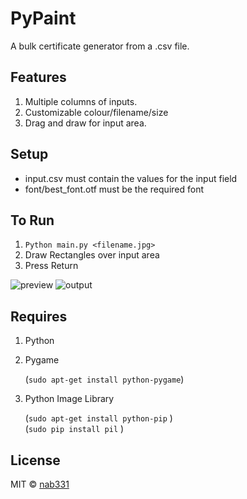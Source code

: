 # PyPaint

A bulk certificate generator from a .csv file.

## Features
1. Multiple columns of inputs.
2. Customizable colour/filename/size
3. Drag and draw for input area.

## Setup
* input.csv must contain the values for the input field
* font/best_font.otf must be the required font

## To Run
1. `Python main.py <filename.jpg>`
2. Draw Rectangles over input area
3. Press Return

![preview](https://media.giphy.com/media/pcLN02Kj7vyWn4bjJB/giphy.gif)
![output](https://media.giphy.com/media/ybSD5DxWbDVBU8Tx7V/giphy.gif)

## Requires
1. Python

2. Pygame

   (`sudo apt-get install python-pygame`)

3. Python Image Library

   (`sudo apt-get install python-pip` )   
   (`sudo pip install pil` )


## License

MIT © [nab331](https://github.com/nab331)
